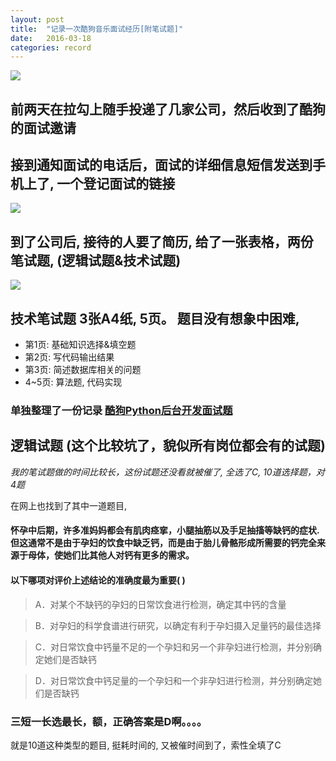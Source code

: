 ```yaml
---
layout: post
title:  "记录一次酷狗音乐面试经历[附笔试题]"
date:   2016-03-18
categories: record
---
```


<img src="http://7u2knn.com1.z0.glb.clouddn.com/kugou-logo.jpg"/>

## 前两天在拉勾上随手投递了几家公司，然后收到了酷狗的面试邀请

## 接到通知面试的电话后，面试的详细信息短信发送到手机上了, 一个登记面试的链接

<img src="http://7u2knn.com1.z0.glb.clouddn.com/kugou-job-puls.jpg"/>

## 到了公司后, 接待的人要了简历, 给了一张表格，两份笔试题, (逻辑试题&技术试题)

<img src="http://7u2knn.com1.z0.glb.clouddn.com/kugou-job-question.jpg"/>

## 技术笔试题 3张A4纸, 5页。 题目没有想象中困难, 
* 第1页: 基础知识选择&填空题
* 第2页: 写代码输出结果
* 第3页: 简述数据库相关的问题
* 4~5页: 算法题, 代码实现

### 单独整理了一份记录 <a href="#/record/kugou-job-questions.html">酷狗Python后台开发面试题</a>


## 逻辑试题 (这个比较坑了，貌似所有岗位都会有的试题)
*我的笔试题做的时间比较长，这份试题还没看就被催了, 全选了C, 10道选择题，对4题*

在网上也找到了其中一道题目,

#### 怀孕中后期，许多准妈妈都会有肌肉痉挛，小腿抽筋以及手足抽搐等缺钙的症状.但这通常不是由于孕妇的饮食中缺乏钙，而是由于胎儿骨骼形成所需要的钙完全来源于母体，使她们比其他人对钙有更多的需求。

#### 以下哪项对评价上述结论的准确度最为重要(  )

> A．对某个不缺钙的孕妇的日常饮食进行检测，确定其中钙的含量

> B．对孕妇的科学食谱进行研究，以确定有利于孕妇摄入足量钙的最佳选择

> C．对日常饮食中钙量不足的一个孕妇和另一个非孕妇进行检测，并分别确定她们是否缺钙

> D．对日常饮食中钙足量的一个孕妇和一个非孕妇进行检测，并分别确定她们是否缺钙

### 三短一长选最长，额，正确答案是D啊。。。。

就是10道这种类型的题目, 挺耗时间的, 又被催时间到了，索性全填了C

